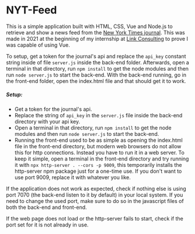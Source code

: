 # NYT-Feed
This is a simple application built with HTML, CSS, Vue and Node.js to retrieve and show a news feed from the [New York Times journal](https://www.nytimes.com/). This was made in 2021 at the beginning of my internship at [Link Consulting](https://linkconsulting.com/) to prove I was capable of using Vue.

To setup, get a token for the journal's api and replace the `api_key` constant string inside of file `server.js` inside the back-end folder. Afterwards, open a terminal in that directory, run `npm install` to get the node modules and then run `node server.js` to start the back-end. With the back-end running, go in the front-end folder, open the index.html file and that should get it to work.

##### Setup:
- Get a token for the journal's api.
- Replace the string of `api_key` in the `server.js` file inside the back-end directory with your api key.
- Open a terminal in that directory, run `npm install` to get the node modules and then run `node server.js` to start the back-end.
- Running the front-end used to be as simple as opening the index.html file in the front-end directory, but modern web browsers do not allow this for http connections. Instead you have to run it in a web server. To keep it simple, open a terminal in the front-end directory and try running it with `npx http-server . --cors -p 9009`, this temporarily installs the http-server npm package just for a one-time use. If you don't want to use port 9009, replace it with whatever you like.

If the application does not work as expected, check if nothing else is using port 7070 (the back-end listen to it by default) in your local system. If you need to change the used port, make sure to do so in the javascript files of both the back-end and front-end.

If the web page does not load or the http-server fails to start, check if the port set for it is not already in use.
